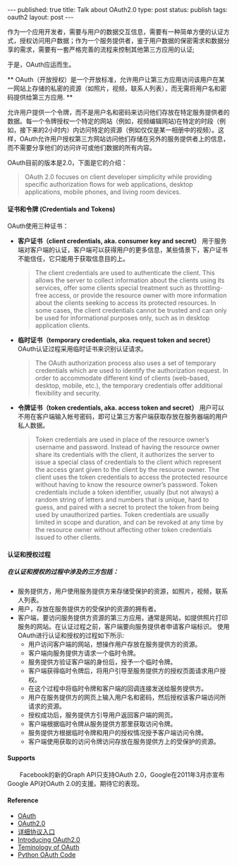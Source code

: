 <meta http-equiv="content-type" content="text/html; charset=UTF-8">
--- 
published: true 
title: Talk about OAuth2.0 
type: post 
status: publish 
tags: oauth2 
layout: post 
--- 

作为一个应用开发者，需要与用户的数据交互信息，需要有一种简单方便的认证方式，授权访问用户数据；作为一个服务提供者，鉴于用户数据的保密需求和数据分享的需求，需要有一套严格完善的流程来控制其他第三方应用的认证; 

于是，OAuth应运而生。

** OAuth（开放授权）是一个开放标准，允许用户让第三方应用访问该用户在某一网站上存储的私密的资源（如照片，视频，联系人列表），而无需将用户名和密码提供给第三方应用. ** 　　

允许用户提供一个令牌，而不是用户名和密码来访问他们存放在特定服务提供者的数据。每一个令牌授权一个特定的网站（例如，视频编辑网站)在特定的时段（例如，接下来的2小时内）内访问特定的资源（例如仅仅是某一相册中的视频）。这样，OAuth允许用户授权第三方网站访问他们存储在另外的服务提供者上的信息，而不需要分享他们的访问许可或他们数据的所有内容。 

OAuth目前的版本是2.0，下面是它的介绍：

> OAuth 2.0 focuses on client developer simplicity while providing specific authorization flows for web applications, desktop applications, mobile phones, and living room devices.

####  证书和令牌 (Credentials and Tokens)

OAuth使用三种证书：

- **客户证书（client credentials, aka. consumer key and secret）** 
  用于服务端对客户端的认证，客户端可以获得用户的更多信息，某些情景下，客户证书不能信任，它只能用于获取信息目的上。 

    > The client credentials are used to authenticate the client. This allows the server to collect information about the clients using its services, offer some clients special treatment such as throttling-free access, or provide the resource owner with more information about the clients seeking to access its protected resources. In some cases, the client credentials cannot be trusted and can only be used for informational purposes only, such as in desktop application clients.

- **临时证书（temporary credentials, aka. request token and secret）**
  OAuth认证过程采用临时证书来识别认证请求。 

    > The OAuth authorization process also uses a set of temporary credentials which are used to identify the authorization request. In order to accommodate different kind of clients (web-based, desktop, mobile, etc.), the temporary credentials offer additional flexibility and security.

- **令牌证书（token credentials, aka. access token and secret）**
  用户可以不用在客户端输入帐号密码，即可让第三方客户端获取存放在服务器端的用户私人数据。 

    > Token credentials are used in place of the resource owner’s username and password. Instead of having the resource owner share its credentials with the client, it authorizes the server to issue a special class of credentials to the client which represent the access grant given to the client by the resource owner. The client uses the token credentials to access the protected resource without having to know the resource owner’s password. Token credentials include a token identifier, usually (but not always) a random string of letters and numbers that is unique, hard to guess, and paired with a secret to protect the token from being used by unauthorized parties. Token credentials are usually limited in scope and duration, and can be revoked at any time by the resource owner without affecting other token credentials issued to other clients.

####  认证和授权过程

##### 在认证和授权的过程中涉及的三方包括： 　　
- 服务提供方，用户使用服务提供方来存储受保护的资源，如照片，视频，联系人列表。
- 用户，存放在服务提供方的受保护的资源的拥有者。
- 客户端，要访问服务提供方资源的第三方应用，通常是网站，如提供照片打印服务的网站。在认证过程之前，客户端要向服务提供者申请客户端标识。
使用OAuth进行认证和授权的过程如下所示: 　　
  - 用户访问客户端的网站，想操作用户存放在服务提供方的资源。
  - 客户端向服务提供方请求一个临时令牌。
  - 服务提供方验证客户端的身份后，授予一个临时令牌。
  - 客户端获得临时令牌后，将用户引导至服务提供方的授权页面请求用户授权。
  - 在这个过程中将临时令牌和客户端的回调连接发送给服务提供方。
  - 用户在服务提供方的网页上输入用户名和密码，然后授权该客户端访问所请求的资源。 　　
  - 授权成功后，服务提供方引导用户返回客户端的网页。
  - 客户端根据临时令牌从服务提供方那里获取访问令牌。 　　
  - 服务提供方根据临时令牌和用户的授权情况授予客户端访问令牌。
  - 客户端使用获取的访问令牌访问存放在服务提供方上的受保护的资源。

####  Supports

　　Facebook的新的Graph API只支持OAuth 2.0，Google在2011年3月亦宣布Google API对OAuth 2.0的支援。期待它的表现。

####  Reference

  * [ OAuth ](http://oauth.net/)
  * [ OAuth2.0 ](http://oauth.net/2/)
  * [ 详细协议入口 ](http://tools.ietf.org/html/draft-ietf-oauth-v2-26)
  * [ Introducing OAuth2.0 ](http://hueniverse.com/2010/05/introducing-oauth-2-0/)
  * [ Teminology of OAuth ](http://hueniverse.com/oauth/guide/terminology/)
  * [ Python OAuth Code ](https://github.com/simplegeo/python-oauth2)

